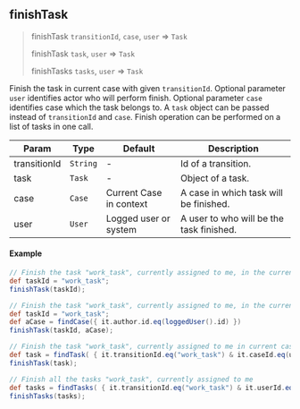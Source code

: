 ## finishTask

> finishTask `transitionId`, `case`, `user` => `Task`
>
> finishTask `task`, `user` => `Task`
>
> finishTasks `tasks`, `user` => `Task`

Finish the task in current case with given `transitionId`. Optional parameter `user` identifies actor who will perform finish.
Optional parameter `case` identifies case which the task belongs to. A `task` object can be passed instead of `transitionId` and `case`.
Finish operation can be performed on a list of tasks in one call.

| **Param**    | **Type** | **Default**             | **Description**                          |
| ------------ | ---------| ----------------------- | -----------------------------------------|
| transitionId | `String` | -                       | Id of a transition.                      |
| task         | `Task`   | -                       | Object of a task.                        |
| case         | `Case`   | Current Case in context | A case in which task will be finished.   |
| user         | `User`   | Logged user or system   | A user to who will be the task finished. |

#### Example

```groovy
// Finish the task "work_task", currently assigned to me, in the current case
def taskId = "work_task";
finishTask(taskId);
```

```groovy
// Finish the task "work_task", currently assigned to me, in the current case
def taskId = "work_task";
def aCase = findCase({ it.author.id.eq(loggedUser().id) })
finishTask(taskId, aCase);
```

```groovy
// Finish the task "work_task", currently assigned to me in current case
def task = findTask( { it.transitionId.eq("work_task") & it.caseId.eq(useCase.stringId) & it.userId.eq(loggedUser().id) } );
finishTask(task);
```

```groovy
// Finish all the tasks "work_task", currently assigned to me
def tasks = findTasks( { it.transitionId.eq("work_task") & it.userId.eq(loggedUser().id) } );
finishTasks(tasks);
```
